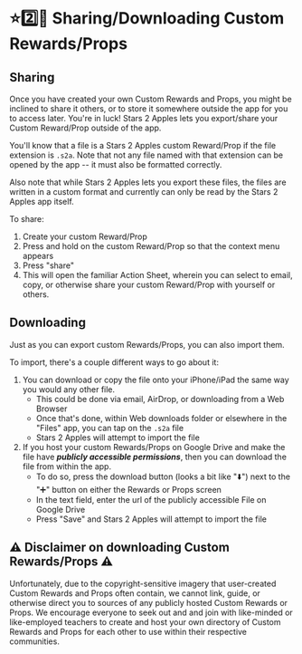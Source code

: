 # ⭐️2️⃣🍎 Sharing/Downloading Custom Rewards/Props

## Sharing

Once you have created your own Custom Rewards and Props, you might be inclined to share it others, or to store it somewhere outside the app for you to access later. You're in luck! Stars 2 Apples lets you export/share your Custom Reward/Prop outside of the app.

You'll know that a file is a Stars 2 Apples custom Reward/Prop if the file extension is `.s2a`. Note that not any file named with that extension can be opened by the app -- it must also be formatted correctly.

Also note that while Stars 2 Apples lets you export these files, the files are written in a custom format and currently can only be read by the Stars 2 Apples app itself. 

To share:
1. Create your custom Reward/Prop
2. Press and hold on the custom Reward/Prop so that the context menu appears
3. Press "share"
4. This will open the familiar Action Sheet, wherein you can select to email, copy, or otherwise share your custom Reward/Prop with yourself or others.

## Downloading

Just as you can export custom Rewards/Props, you can also import them.

To import, there's a couple different ways to go about it:
1. You can download or copy the file onto your iPhone/iPad the same way you would any other file.
   - This could be done via email, AirDrop, or downloading from a Web Browser
   - Once that's done, within Web downloads folder or elsewhere in the "Files" app, you can tap on the `.s2a` file
   - Stars 2 Apples will attempt to import the file
2. If you host your custom Rewards/Props on Google Drive and make the file have _**publicly accessible permissions**_, then you can download the file from within the app.
   - To do so, press the download button (looks a bit like "⬇️") next to the "➕" button on either the Rewards or Props screen
   - In the text field, enter the url of the publicly accessible File on Google Drive
   - Press "Save" and Stars 2 Apples will attempt to import the file 

## ⚠️ Disclaimer on downloading Custom Rewards/Props ⚠️

Unfortunately, due to the copyright-sensitive imagery that user-created Custom Rewards and Props often contain, we cannot link, guide, or otherwise direct you to sources of any publicly hosted Custom Rewards or Props. We encourage everyone to seek out and and join with like-minded or like-employed teachers to create and host your own directory of Custom Rewards and Props for each other to use within their respective communities.